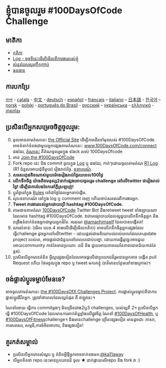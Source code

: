 # ខ្ញុំបានចូលរួម #100DaysOfCode Challenge

## មាតិកា

* [កតិកា](rules.md)
* [Log - ចុចទីនេះដើម្បីមើលពីការងាររបស់ខ្ញុំ](log.md)
* [សំនួរដែលសួរញឹកញាប់](FAQ.md)
* [ធនធាន](resources.md)

## ការបកប្រែ

[বাংলা](intl/bn/README.md) - [català](intl/ca/README.md) - [中文](intl/ch/README.md) - [deutsch](intl/de/README.md) - [español](intl/es/README.md) – [français](intl/fr/FAQ-fr.md) – [italiano](intl/it/README.md) – [日本語](intl/ja/README.md) - [한국어](intl/ko/README-ko.md) – [norsk](intl/no/README.md) – [polski](intl/pl/README.md) - [português do Brasil](intl/pt-br/LEIAME.md) - [русский](intl/ru/README-ru.md) – [українська](intl/ua/README-ua.md) - [ελληνικά](intl/el/README.md) - [ភាសាខ្មែរ](intl/kh/README.md)

## ប្រសិនបើអ្នកសម្រេចចិត្តចូលរួម:

0.  ចូលអានតាមតំណនេះ [the Official Site](http://100daysofcode.com/) ដើម្បីការដើរទៅមុខរបស់ #100DaysOfCode. អាចទំនាក់ទំនងជាមួយអ្នកផ្សេងតាមតំណនេះ: www.100DaysOfCode.com/connect
    ផងដែរ, [តំណនេះ](https://join.slack.com/t/100xcode/shared_invite/enQtNTk0MzA1MDcyMDMzLTZhMDdlZDZhYTExYTM1ZTY1NWIxZjVhZjEwYjdhMjQ3YzE4MGMyYjMxMWMwMTY0YTJlYWU4ZGM5NDYyMmNjOGE) គឺតំណចូលរួមក្នុង slack របស់ 100DaysOfcode
1.  អាន [Join the #100DaysOfCode](https://medium.freecodecamp.com/join-the-100daysofcode-556ddb4579e4)
2.  Fork repo នេះ និង commit ចូលក្នុង [Log](log.md) ឬ ផងដែរ, កាត់ៗដោយចូលតាមតំណ [R1 Log](r1-log.md) (R1 ជំនួសអោយជុំទីមួយ) រៀងរាល់ថ្ងៃ. [ឧទាហរណ៍](https://github.com/Kallaway/100-days-kallaway-log).
3.  **សរសេរកូដតិចណាស់មួយម៉ោងរៀងរាល់ថ្ងៃរយពេល100ថ្ងៃ**
4.  **លើកទឹកចិត្ត យ៉ាងតិចមនុស្ស2នាក់ផ្សេងអោយចូលរួម challenge នៅលើtwitter ជារៀងរាល់ថ្ងៃ! ដើម្បីជាការបែងចែកនៅក្តីស្រឡាញ់!**
5.  ប្តូរថ្ងៃនៅក្នុង [Rules](rules.md) ទៅជាថ្ងៃដែលអ្នកចាប់ផ្តើម.
6.  លុបឧទាហរណ៍ នៅក្នុង log ឬ comment ចេញ ហើយចាប់សរសេរពីការងារអ្នក.
7.  **Tweet ការងាររបស់អ្នកដោយប្រើ hashtag #100DaysOfCode.**
8.  តាមដានតាមតំណ [100DaysOfCode](https://twitter.com/_100DaysOfCode) Twitter Bot នឹងretweet tweet ទាំងឡាយណាដែលមាន hashtag #100DaysOfCode. វាជាមធ្យោបាយដែលល្អជួយលើកទឹកចិត្តអ្នក និង ពង្រឹងទំនាក់ទំនងអ្នកជាមួយអ្នកដ៏ទៃ. អរគុណ [@amanhimself](https://twitter.com/amanhimself) ដែលបានបង្កើតវា!
9.  សារសំខាន់: (មើល លេខ.4 ខាងលើដើម្បីមើលកតិកា) អាចលើកទឹកចិត្តអ្នកផ្សេងដែលធ្វើchallenge ដូចអ្នកនៅលើtwitter - ដោយផ្តល់ជាមតិយោបល់រាល់ពេលដែលគេupdate project របស់គេ, អាចផ្តល់ជាជំនួយនៅពេលគេជាប់បញ្ហា. ដោយការធ្វើដូច្នេះអាចជួយអោយcommunity កាន់តែមានប្រយោេជន៏ និង ជួយអោយភាគរយនៃភាពជោគជ័យកាន់តែខ្ពស់.
10.  ប្រសិនបើអ្នកមានគំនិត អ្វីល្អផ្សេងទៀតដែលអាចផ្តលើជាប្រយោជន៏រួមបានអ្នកអាច បង្កើត pull Request ហើយ ថែមចូលក្នុង repo ឬ tweet មករកខ្ញុំ (ពត៏មានបន្ថែមនៅខាងក្រោម)។

## ចង់ផ្លាស់ប្តូរទម្លាប់មែនទេ?

អាចចូលតាមតំណនេះ [the #100DaysOfX Challenges Project](http://100daysofx.com/). ការផ្លាស់ប្តូរទម្លាប់គឺជាការផ្លាស់ប្តូរជីវិតអ្នក. ត្រូវចាំថាពេលដែលល្អបំផុត គឺ
ឥឡូវ​នេះ។

ណែនាំអោយ ធ្វើការ commitម្តងៗ មិនច្រើនជាង2ឬ3 challenges, យល់ល្អគឺ 2។ ប្រសិនបើអ្នកធ្វើ #100DaysOfCode ដែលមានការពាក់ព័ន្ធខ្លាំងលើផ្លូវចិត្ត ណែនាំ [#100DaysOfHealth](http://100daysofx.com/where-x-is/health/), ឬ [#100DaysOfFitness](http://100daysofx.com/challenges/)​ challenge។ និងមានchallenge ច្រើនផ្សេងទៀត មានដូចជា: ភាសា, ការសរសេរ, សម្មធិ,ការចំអិនអាហារ, និង​ផ្សងទៀត!

## គួរកត់សម្គាល់

* ប្រសិនបើអ្នកមានសំណួរ ឬ គំនិតអ្វីថ្មីអ្នកអាចទាក់ទងមក:[@ka11away](https://twitter.com/ka11away)
* បើអ្នកគិតថា repo នេះមានប្រយោជន៏ ចូល &#9733; ដាក់ផ្កាយលើrepo និង fork វា :)
